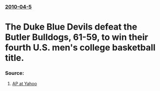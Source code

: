 ### [2010-04-5](/news/2010/04/5/index.md)

# The Duke Blue Devils defeat the Butler Bulldogs, 61-59, to win their fourth U.S. men's college basketball title. 




### Source:

1. [AP at Yahoo](http://rivals.yahoo.com/ncaa/basketball/news;_ylt=AvoGZZE75aUiyY4gPCgM4fw5nYcB?slug=txncaachampionship)
